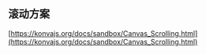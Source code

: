 ## 滚动方案

[https://konvajs.org/docs/sandbox/Canvas_Scrolling.html](https://konvajs.org/docs/sandbox/Canvas_Scrolling.html)
